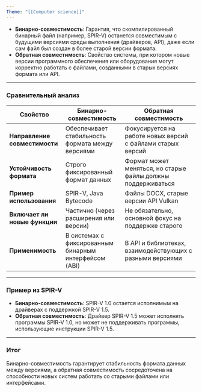 ```yaml
---
Theme: "[[Computer science]]"
---
```

- **Бинарно-совместимость**: Гарантия, что скомпилированный бинарный файл (например, SPIR-V) останется совместимым с будущими версиями среды выполнения (драйверов, API), даже если сам файл был создан в более старой версии формата.  
- **Обратная совместимость**: Свойство системы, при котором новые версии программного обеспечения или оборудования могут корректно работать с файлами, созданными в старых версиях формата или API.

---

### Сравнительный анализ

| Свойство                 | Бинарно-совместимость                     | Обратная совместимость                 |
|--------------------------|-------------------------------------------|----------------------------------------|
| **Направление совместимости** | Обеспечивает стабильность формата между версиями | Фокусируется на работе новых версий с файлами старых версий |
| **Устойчивость формата**  | Строго фиксированный формат данных       | Формат может меняться, но старые файлы должны поддерживаться |
| **Пример использования** | SPIR-V, Java Bytecode                    | Файлы DOCX, старые версии API Vulkan   |
| **Включает ли новые функции** | Частично (через расширения или версии) | Не обязательно, основной фокус на поддержке старого |
| **Применимость**          | В системах с фиксированным бинарным интерфейсом (ABI) | В API и библиотеках, взаимодействующих с разными версиями |

---

### Пример из SPIR-V

- **Бинарно-совместимость**: SPIR-V 1.0 остается исполнимым на драйверах с поддержкой SPIR-V 1.5.
- **Обратная совместимость**: Драйвер SPIR-V 1.5 может исполнять программы SPIR-V 1.0, но может не поддерживать программы, использующие инструкции SPIR-V 1.5.

---

### Итог
Бинарно-совместимость гарантирует стабильность формата данных между версиями, а обратная совместимость сосредоточена на способности новых систем работать со старыми файлами или интерфейсами.
